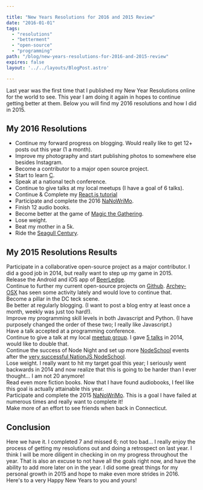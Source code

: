 ```yaml
---

title: "New Years Resolutions for 2016 and 2015 Review"
date: "2016-01-01"
tags:
  - "resolutions"
  - "betterment"
  - "open-source"
  - "programming"
path: "/blog/new-years-resolutions-for-2016-and-2015-review"
expires: false
layout: '../../layouts/BlogPost.astro'

---
```


Last year was the first time that I published my New Year Resolutions online for the world to see. This year I am doing it again in hopes to continue getting better at them. Below you will find my 2016 resolutions and how I did in 2015.

## My 2016 Resolutions

* Continue my forward progress on blogging. Would really like to get 12+ posts out this year (1 a month).
* Improve my photography and start publishing photos to somewhere else besides Instagram.
* Become a contributor to a major open source project.
* Start to learn [C](http://c.learncodethehardway.org/book/).
* Speak at a national tech conference.
* Continue to give talks at my local meetups (I have a goal of 6 talks).
* Continue & Complete my [React.js tutorial](http://www.joshfinnie.com/blog/reactjs-tutorial-part-1/)
* Participate and complete the 2016 [NaNoWriMo](http://nanowrimo.org/).
* Finish 12 audio books.
* Become better at the game of [Magic the Gathering](http://magic.wizards.com/).
* Lose weight.
* Beat my mother in a 5k.
* Ride the [Seagull Century](http://www.seagullcentury.org/).


## My 2015 Resolutions Results

<span class="text-danger"><i class="fa fa-times fa-fw"></i>  Participate in a collaborative open-source project as a major contributor. I did a good job in 2014, but really want to step up my game in 2015.</span><br />
<span class="text-danger"><i class="fa fa-times fa-fw"></i>  Release the Android and iOS app of [BeerLedge](https://www.beerledge.com/).</span><br />
<span class="text-success"><i class="fa fa-check fa-fw"></i> Continue to further my current open-source projects on [Github](https://github.com/joshfinnie?tab=repositories). [Archey-OSX](https://github.com/joshfinnie/archey-osx) has seen some activity lately and would love to continue that.</span><br />
<span class="text-danger"><i class="fa fa-times fa-fw"></i>  Become a pillar in the DC teck scene.</span><br />
<span class="text-success"><i class="fa fa-check fa-fw"></i> Be better at regularly blogging. (I want to post a blog entry at least once a month, weekly was just too hard!).</span><br />
<span class="text-success"><i class="fa fa-check fa-fw"></i> Improve my programming skill levels in both Javascript and Python. (I have purposely changed the order of these two; I really like Javascript.)</span><br />
<span class="text-success"><i class="fa fa-check fa-fw"></i> Have a talk accepted at a programming conference.</span><br />
<span class="text-success"><i class="fa fa-check fa-fw"></i> Continue to give a talk at my local [meetup group](http://www.meetup.com/members/26710252/). I gave [5 talks](http://www.joshfinnie.com/talks/) in 2014, would like to double that.</span><br />
<span class="text-success"><i class="fa fa-check fa-fw"></i> Continue the success of Node Night and set up more [NodeSchool](http://nodeschool.io/) events after the [very successful NationJS NodeSchool](http://www.joshfinnie.com/blog/nodeschool-at-nationjs-postmortem/).</span><br />
<span class="text-danger"><i class="fa fa-times fa-fw"></i>  Lose weight. I really want to hit my target goal this year; I seriously went backwards in 2014 and now realize that this is going to be harder than I ever thought... I am not 20 anymore!</span><br />
<span class="text-success"><i class="fa fa-check fa-fw"></i> Read even more fiction books. Now that I have found audiobooks, I feel like this goal is actually attainable this year.</span><br />
<span class="text-danger"><i class="fa fa-times fa-fw"></i>  Participate and complete the 2015 [NaNoWriMo](http://nanowrimo.org/). This is a goal I have failed at numerous times and really want to complete it!</span><br />
<span class="text-danger"><i class="fa fa-times fa-fw"></i>  Make more of an effort to see friends when back in Connecticut.</span><br />

## Conclusion

Here we have it. I completed 7 and missed 6; not too bad... I really enjoy the process of getting my resolutions out and doing a retrospect on last year. I think I will be more diligent in checking in on my progress throughout the year. That is also an excuse to not have all the goals right now, and have the ability to add more later on in the year. I did some great things for my personal growth in 2015 and hope to make even more strides in 2016. Here's to a very Happy New Years to you and yours!
